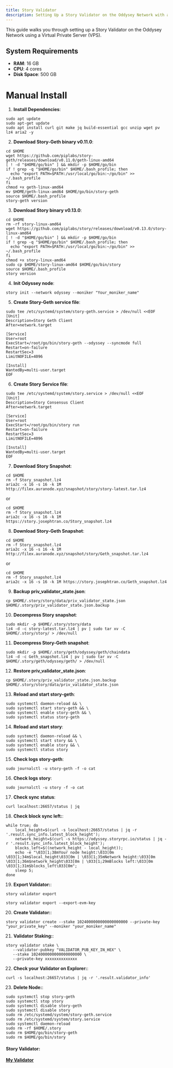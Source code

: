 ```yaml
---
title: Story Validator
description: Setting Up a Story Validator on the Oddysey Network with a VPS
---
```


This guide walks you through setting up a Story Validator on the Oddysey Network using a Virtual Private Server (VPS).

## System Requirements

- **RAM**: 16 GB
- **CPU**: 4 cores
- **Disk Space**: 500 GB

# Manual Install

1. **Install Dependencies**: 
```
sudo apt update
sudo apt-get update
sudo apt install curl git make jq build-essential gcc unzip wget pv lz4 aria2 -y
```

2. **Download Story-Geth binary v0.11.0**: 
```
cd $HOME
wget https://github.com/piplabs/story-geth/releases/download/v0.11.0/geth-linux-amd64
[ ! -d "$HOME/go/bin" ] && mkdir -p $HOME/go/bin
if ! grep -q "$HOME/go/bin" $HOME/.bash_profile; then
  echo "export PATH=$PATH:/usr/local/go/bin:~/go/bin" >> ~/.bash_profile
fi
chmod +x geth-linux-amd64
mv $HOME/geth-linux-amd64 $HOME/go/bin/story-geth
source $HOME/.bash_profile
story-geth version
```

3. **Download Story binary v0.13.0**: 
```
cd $HOME
rm -rf story-linux-amd64
wget https://github.com/piplabs/story/releases/download/v0.13.0/story-linux-amd64
[ ! -d "$HOME/go/bin" ] && mkdir -p $HOME/go/bin
if ! grep -q "$HOME/go/bin" $HOME/.bash_profile; then
  echo "export PATH=$PATH:/usr/local/go/bin:~/go/bin" >> ~/.bash_profile
fi
chmod +x story-linux-amd64
sudo cp $HOME/story-linux-amd64 $HOME/go/bin/story
source $HOME/.bash_profile
story version
```

4. **Init Odyssey node**: 
```
story init --network odyssey --moniker "Your_moniker_name"
```

5. **Create Story-Geth service file**: 
```
sudo tee /etc/systemd/system/story-geth.service > /dev/null <<EOF
[Unit]
Description=Story Geth Client
After=network.target

[Service]
User=root
ExecStart=/root/go/bin/story-geth --odyssey --syncmode full
Restart=on-failure
RestartSec=3
LimitNOFILE=4096

[Install]
WantedBy=multi-user.target
EOF
```

6. **Create Story Service file**: 
```
sudo tee /etc/systemd/system/story.service > /dev/null <<EOF
[Unit]
Description=Story Consensus Client
After=network.target

[Service]
User=root
ExecStart=/root/go/bin/story run
Restart=on-failure
RestartSec=3
LimitNOFILE=4096

[Install]
WantedBy=multi-user.target
EOF
```

7. **Download Story Snapshot**: 
```
cd $HOME
rm -f Story_snapshot.lz4
aria2c -x 16 -s 16 -k 1M http://filex.auranode.xyz/snapshot/story/story-latest.tar.lz4
```

or
```
cd $HOME
rm -f Story_snapshot.lz4
aria2c -x 16 -s 16 -k 1M https://story.josephtran.co/Story_snapshot.lz4
```

8. **Download Story-Geth Snapshot**:
```
cd $HOME
rm -f Story_snapshot.lz4
aria2c -x 16 -s 16 -k 1M http://filex.auranode.xyz/snapshot/story/Geth_snapshot.tar.lz4
```

or
```
cd $HOME
rm -f Story_snapshot.lz4
aria2c -x 16 -s 16 -k 1M https://story.josephtran.co/Geth_snapshot.lz4
```

9. **Backup priv_validator_state.json**:
```
cp $HOME/.story/story/data/priv_validator_state.json $HOME/.story/priv_validator_state.json.backup
```

10. **Decompress Story snapshot**:
```
sudo mkdir -p $HOME/.story/story/data
lz4 -d -c story-latest.tar.lz4 | pv | sudo tar xv -C $HOME/.story/story/ > /dev/null
```

11. **Decompress Story-Geth snapshot**: 
```
sudo mkdir -p $HOME/.story/geth/odyssey/geth/chaindata
lz4 -d -c Geth_snapshot.lz4 | pv | sudo tar xv -C $HOME/.story/geth/odyssey/geth/ > /dev/null
```

12. **Restore priv_validator_state.json**:
```
cp $HOME/.story/priv_validator_state.json.backup $HOME/.story/story/data/priv_validator_state.json
```

13. **Reload and start story-geth**: 
```
sudo systemctl daemon-reload && \
sudo systemctl start story-geth && \
sudo systemctl enable story-geth && \
sudo systemctl status story-geth
```

14. **Reload and start story**: 
```
sudo systemctl daemon-reload && \
sudo systemctl start story && \
sudo systemctl enable story && \
sudo systemctl status story
```

15. **Check logs story-geth**: 
```
sudo journalctl -u story-geth -f -o cat
```

16. **Check logs story**: 
```
sudo journalctl -u story -f -o cat
```

17. **Check sync status**: 
```
curl localhost:26657/status | jq
```

18. **Check block sync left:**: 
```
while true; do
    local_height=$(curl -s localhost:26657/status | jq -r '.result.sync_info.latest_block_height');
    network_height=$(curl -s https://odyssey.storyrpc.io/status | jq -r '.result.sync_info.latest_block_height');
    blocks_left=$((network_height - local_height));
    echo -e "\033[1;38mYour node height:\033[0m \033[1;34m$local_height\033[0m | \033[1;35mNetwork height:\033[0m \033[1;36m$network_height\033[0m | \033[1;29mBlocks left:\033[0m \033[1;31m$blocks_left\033[0m";
    sleep 5;
done
``` 

19. **Export Validator:**:
```
story validator export
```

``` if you want export private key
story validator export --export-evm-key
```

20. **Create Validator:**:
```
story validator create --stake 1024000000000000000000 --private-key "your_private_key" --moniker "your_moniker_name"
```

21. **Validator Staking:**:
```
story validator stake \
   --validator-pubkey "VALIDATOR_PUB_KEY_IN_HEX" \
   --stake 1024000000000000000000 \
   --private-key xxxxxxxxxxxxxx
```

22. **Check your Validator on Explorer:**:
```
curl -s localhost:26657/status | jq -r '.result.validator_info'
```

23. **Delete Node:**:
```
sudo systemctl stop story-geth
sudo systemctl stop story
sudo systemctl disable story-geth
sudo systemctl disable story
sudo rm /etc/systemd/system/story-geth.service
sudo rm /etc/systemd/system/story.service
sudo systemctl daemon-reload
sudo rm -rf $HOME/.story
sudo rm $HOME/go/bin/story-geth
sudo rm $HOME/go/bin/story
```

#### **Story Validator**:
**[My Validator](https://testnet.storyscan.app/validators/storyvaloper19x42aqxn7ljsd6jm4492gz5c3n6na88vaxmtgj)**